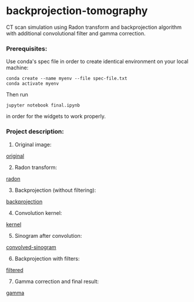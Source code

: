# backprojection-tomography
CT scan simulation using Radon transform and backprojection algorithm with additional convolutional filter and gamma correction.
### Prerequisites:
Use conda's spec file in order to create identical environment on your local machine:

```
conda create --name myenv --file spec-file.txt
conda activate myenv
```
Then run 
```
jupyter notebook final.ipynb
``` 
in order for the widgets to work properly.

### Project description:
1. Original image:

[original]("https://github.com/damian-horna/backprojection-tomography/blob/master/charts/results/original2.PNG?raw=true")

2. Radon transform:

[radon]("https://github.com/damian-horna/backprojection-tomography/blob/master/charts/results/sinogram2.PNG?raw=true")

3. Backprojection (without filtering):

[backprojection]("https://github.com/damian-horna/backprojection-tomography/blob/master/charts/results/without-filtering2.PNG?raw=true")

4. Convolution kernel:

[kernel]("https://github.com/damian-horna/backprojection-tomography/blob/master/charts/results/kernel.PNG?raw=true")

5. Sinogram after convolution:

[convolved-sinogram]("https://github.com/damian-horna/backprojection-tomography/blob/master/charts/results/convolved-sinogram2.PNG?raw=true")

6. Backprojection with filters:

[filtered]("https://github.com/damian-horna/backprojection-tomography/blob/master/charts/results/simple-filter.PNG?raw=true")

7. Gamma correction and final result:

[gamma]("https://github.com/damian-horna/backprojection-tomography/blob/master/charts/results/final-result.PNG?raw=true")
